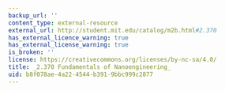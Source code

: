 ```yaml
---
backup_url: ''
content_type: external-resource
external_url: http://student.mit.edu/catalog/m2b.html#2.370
has_external_licence_warning: true
has_external_license_warning: true
is_broken: ''
license: https://creativecommons.org/licenses/by-nc-sa/4.0/
title: _2.370 Fundamentals of Nanoengineering_
uid: b8f078ae-4a22-4544-b391-9bbc999c2877
---
```

